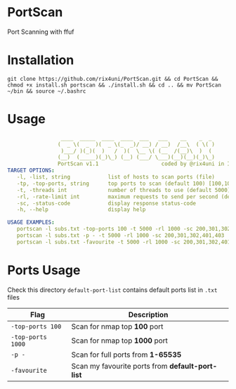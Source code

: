 # PortScan
 Port Scanning with ffuf

# Installation
```
git clone https://github.com/rix4uni/PortScan.git && cd PortScan && chmod +x install.sh portscan && ./install.sh && cd .. && mv PortScan ~/bin && source ~/.bashrc
```

# Usage
```yaml
                 ____  _____  ____  ____  ___   ___    __    _  _
                (  _ \(  _  )(  _ \(_  _)/ __) / __)  /__\  ( \( )
                 )___/ )(_)(  )   /  )(  \__ \( (__  /(__)\  )  (
                (__)  (_____)(_)\_) (__) (___/ \___)(__)(__)(_)\_)
                PortScan v1.1                    coded by @rix4uni in INDIA
TARGET OPTIONS:
   -l, -list, string            list of hosts to scan ports (file)
   -tp, -top-ports, string      top ports to scan (default 100) [100,1000,Full,Favourite]
   -t, -threads int             number of threads to use (default 5000)
   -rl, -rate-limit int         maximum requests to send per second (default 150)
   -sc, -status-code            display response status-code
   -h, --help                   display help

USAGE EXAMPLES:
   portscan -l subs.txt -top-ports 100 -t 5000 -rl 1000 -sc 200,301,302,401,403
   portscan -l subs.txt -p - -t 5000 -rl 1000 -sc 200,301,302,401,403
   portscan -l subs.txt -favourite -t 5000 -rl 1000 -sc 200,301,302,401,403
```

# Ports Usage
Check this directory `default-port-list` contains default ports list in `.txt` files

| Flag              | Description                          |
|-------------------|--------------------------------------|
| `-top-ports 100`  | Scan for nmap top **100** port       |
| `-top-ports 1000` | Scan for nmap top **1000** port      |
| `-p - `           | Scan for full ports from **1-65535** |
| `-favourite`      | Scan my favourite ports from **default-port-list** |
